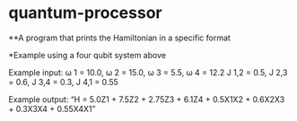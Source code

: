 # quantum-processor
**A program that prints the Hamiltonian in a specific format

*Example using a four qubit system above

Example input:
ω 1 = 10.0, ω 2 = 15.0, ω 3 = 5.5, ω 4 = 12.2
J 1,2 = 0.5, J 2,3 = 0.6, J 3,4 = 0.3, J 4,1 = 0.55

Example output:
“H = 5.0Z1 + 7.5Z2 + 2.75Z3 + 6.1Z4 + 0.5X1X2 + 0.6X2X3 + 0.3X3X4 + 0.55X4X1”

